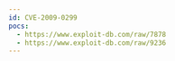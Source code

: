 ```yaml
---
id: CVE-2009-0299
pocs:
  - https://www.exploit-db.com/raw/7878
  - https://www.exploit-db.com/raw/9236
---
```


